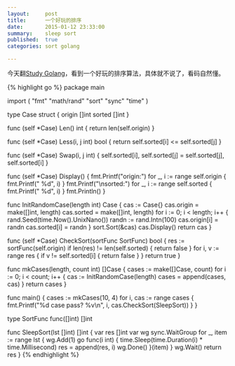 ```yaml
---
layout:     post
title:      一个好玩的排序
date:       2015-01-12 23:33:00
summary:    sleep sort
published:  true
categories: sort golang

---
```


今天翻[Study Golang](http://studygolang.com)，看到一个好玩的排序算法，具体就不说了，看码自然懂。

{% highlight go %}
package main

import (
	"fmt"
	"math/rand"
	"sort"
	"sync"
	"time"
)

type Case struct {
	origin []int
	sorted []int
}

func (self *Case) Len() int {
	return len(self.origin)
}

func (self *Case) Less(i, j int) bool {
	return self.sorted[i] <= self.sorted[j]
}

func (self *Case) Swap(i, j int) {
	self.sorted[i], self.sorted[j] = self.sorted[j], self.sorted[i]
}

func (self *Case) Display() {
	fmt.Printf("origin:")
	for _, i := range self.origin {
		fmt.Printf(" %d", i)
	}
	fmt.Printf("\nsorted:")
	for _, i := range self.sorted {
		fmt.Printf(" %d", i)
	}
	fmt.Println()
}

func InitRandomCase(length int) Case {
	cas := Case{}
	cas.origin = make([]int, length)
	cas.sorted = make([]int, length)
	for i := 0; i < length; i++ {
		rand.Seed(time.Now().UnixNano())
		randn := rand.Intn(100)
		cas.origin[i] = randn
		cas.sorted[i] = randn
	}
	sort.Sort(&cas)
	cas.Display()
	return cas
}

func (self *Case) CheckSort(sortFunc SortFunc) bool {
	res := sortFunc(self.origin)
	if len(res) != len(self.sorted) {
		return false
	}
	for i, v := range res {
		if v != self.sorted[i] {
			return false
		}
	}
	return true
}

func mkCases(length, count int) []Case {
	cases := make([]Case, count)
	for i := 0; i < count; i++ {
		cas := InitRandomCase(length)
		cases = append(cases, cas)
	}
	return cases
}

func main() {
	cases := mkCases(10, 4)
	for i, cas := range cases {
		fmt.Printf("%d case pass? %v\n", i, cas.CheckSort(SleepSort))
	}
}

type SortFunc func([]int) []int

func SleepSort(lst []int) []int {
	var res []int
	var wg sync.WaitGroup
	for _, item := range lst {
		wg.Add(1)
		go func(i int) {
			time.Sleep(time.Duration(i) * time.Millisecond)
			res = append(res, i)
			wg.Done()
		}(item)
	}
	wg.Wait()
	return res
}
{% endhighlight %}
